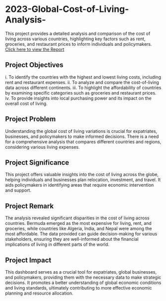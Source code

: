 # 2023-Global-Cost-of-Living-Analysis-
This project provides a detailed analysis and comparison of the cost of living across various countries, highlighting key factors such as rent, groceries, and restaurant prices to inform individuals and policymakers. [Click here to view the Report](https://app.powerbi.com/view?r=eyJrIjoiZTk5ZDFiMDEtMmM1OS00ZDRjLTlkZDMtZDE5NjlhZTcwYWQ3IiwidCI6ImU0ZjcyZThjLTZiZjUtNGZmZS1iZjFlLWY4YWY0MzM1MDNiMyIsImMiOjh9)

## Project Objectives
i. To identify the countries with the highest and lowest living costs, including rent and restaurant expenses.
ii. To analyze and compare the cost-of-living data across different continents.
iii. To highlight the affordability of countries by examining specific categories such as groceries and restaurant prices.
iv. To provide insights into local purchasing power and its impact on the overall cost of living.

## Project Problem
Understanding the global cost of living variations is crucial for expatriates, businesses, and policymakers to make informed decisions. There is a need for a comprehensive analysis that compares different countries and regions, considering various living expenses.

## Project Significance
This project offers valuable insights into the cost of living across the globe, helping individuals and businesses plan relocation, investment, and travel. It aids policymakers in identifying areas that require economic intervention and support.

## Project Remark
The analysis revealed significant disparities in the cost of living across countries. Bermuda emerged as the most expensive for living, rent, and groceries, while countries like Algeria, India, and Nepal were among the most affordable. The data provided can guide decision-making for various stakeholders, ensuring they are well-informed about the financial implications of living in different parts of the world.

## Project Impact
This dashboard serves as a crucial tool for expatriates, global businesses, and policymakers, providing them with the necessary data to make strategic decisions. It promotes a better understanding of global economic conditions and living standards, ultimately contributing to more effective economic planning and resource allocation.

